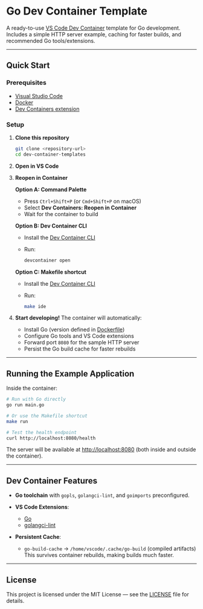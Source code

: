 # Go Dev Container Template

A ready-to-use [VS Code Dev Container](https://code.visualstudio.com/docs/devcontainers/containers) template for Go development.
Includes a simple HTTP server example, caching for faster builds, and recommended Go tools/extensions.

---

## Quick Start

### Prerequisites

* [Visual Studio Code](https://code.visualstudio.com/)
* [Docker](https://www.docker.com/get-started)
* [Dev Containers extension](https://marketplace.visualstudio.com/items?itemName=ms-vscode-remote.remote-containers)

### Setup

1. **Clone this repository**

   ```bash
   git clone <repository-url>
   cd dev-container-templates
   ```

2. **Open in VS Code**

3. **Reopen in Container**

   **Option A: Command Palette**

   * Press `Ctrl+Shift+P` (or `Cmd+Shift+P` on macOS)
   * Select **Dev Containers: Reopen in Container**
   * Wait for the container to build

   **Option B: Dev Container CLI**

   * Install the [Dev Container CLI](https://code.visualstudio.com/docs/devcontainers/devcontainer-cli)
   * Run:

     ```bash
     devcontainer open
     ```

   **Option C: Makefile shortcut**

   * Install the [Dev Container CLI](https://code.visualstudio.com/docs/devcontainers/devcontainer-cli)
   * Run:

     ```bash
     make ide
     ```

4. **Start developing!**
   The container will automatically:

   * Install Go (version defined in [Dockerfile](Dockerfile))
   * Configure Go tools and VS Code extensions
   * Forward port `8080` for the sample HTTP server
   * Persist the Go build cache for faster rebuilds

---

## Running the Example Application

Inside the container:

```bash
# Run with Go directly
go run main.go

# Or use the Makefile shortcut
make run

# Test the health endpoint
curl http://localhost:8080/health
```

The server will be available at [http://localhost:8080](http://localhost:8080)
(both inside and outside the container).

---

## Dev Container Features

* **Go toolchain** with `gopls`, `golangci-lint`, and `goimports` preconfigured.

* **VS Code Extensions**:

  * [Go](https://marketplace.visualstudio.com/items?itemName=golang.Go)
  * [golangci-lint](https://marketplace.visualstudio.com/items?itemName=golangci-lint)

* **Persistent Cache**:

  * `go-build-cache` → `/home/vscode/.cache/go-build` (compiled artifacts)
    This survives container rebuilds, making builds much faster.

---

## License

This project is licensed under the MIT License — see the [LICENSE](LICENSE) file for details.
